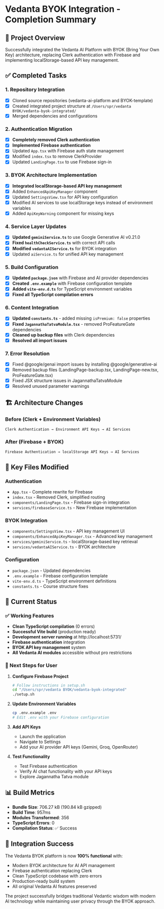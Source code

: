 # Vedanta BYOK Integration - Completion Summary

## 🎯 Project Overview
Successfully integrated the Vedanta AI Platform with BYOK (Bring Your Own Key) architecture, replacing Clerk authentication with Firebase and implementing localStorage-based API key management.

## ✅ Completed Tasks

### 1. Repository Integration
- [x] Cloned source repositories (vedanta-ai-platform and BYOK-template)
- [x] Created integrated project structure at `/Users/spr/vedanta BYOK/vedanta-byok-integrated/`
- [x] Merged dependencies and configurations

### 2. Authentication Migration
- [x] **Completely removed Clerk authentication**
- [x] **Implemented Firebase authentication**
- [x] Updated `App.tsx` with Firebase auth state management
- [x] Modified `index.tsx` to remove ClerkProvider
- [x] Updated `LandingPage.tsx` to use Firebase sign-in

### 3. BYOK Architecture Implementation
- [x] **Integrated localStorage-based API key management**
- [x] Added `EnhancedApiKeyManager` component
- [x] Updated `SettingsView.tsx` for API key configuration
- [x] Modified AI services to use localStorage keys instead of environment variables
- [x] Added `ApiKeyWarning` component for missing keys

### 4. Service Layer Updates
- [x] **Updated `geminiService.ts`** to use Google Generative AI v0.21.0
- [x] **Fixed `healthCheckService.ts`** with correct API calls
- [x] **Modified `vedantaAIService.ts`** for BYOK integration
- [x] Updated `aiService.ts` for unified API key management

### 5. Build Configuration
- [x] **Updated `package.json`** with Firebase and AI provider dependencies
- [x] **Created `.env.example`** with Firebase configuration template
- [x] **Added `vite-env.d.ts`** for TypeScript environment variables
- [x] **Fixed all TypeScript compilation errors**

### 6. Content Integration
- [x] **Updated `constants.ts`** - added missing `isPremium: false` properties
- [x] **Fixed `JagannathaTatvaModule.tsx`** - removed ProFeatureGate dependencies
- [x] **Cleaned up backup files** with Clerk dependencies
- [x] **Resolved all import issues**

### 7. Error Resolution
- [x] Fixed @google/genai import issues by installing @google/generative-ai
- [x] Removed backup files (LandingPage-backup.tsx, LandingPage-new.tsx, ProFeatureGate.tsx)
- [x] Fixed JSX structure issues in JagannathaTatvaModule
- [x] Resolved unused parameter warnings

## 🏗️ Architecture Changes

### Before (Clerk + Environment Variables)
```
Clerk Authentication → Environment API Keys → AI Services
```

### After (Firebase + BYOK)
```
Firebase Authentication → localStorage API Keys → AI Services
```

## 🔧 Key Files Modified

### Authentication
- `App.tsx` - Complete rewrite for Firebase
- `index.tsx` - Removed Clerk, simplified routing
- `components/LandingPage.tsx` - Firebase sign-in integration
- `services/firebaseService.ts` - New Firebase implementation

### BYOK Integration
- `components/SettingsView.tsx` - API key management UI
- `components/EnhancedApiKeyManager.tsx` - Advanced key management
- `services/geminiService.ts` - localStorage-based key retrieval
- `services/vedantaAIService.ts` - BYOK architecture

### Configuration
- `package.json` - Updated dependencies
- `.env.example` - Firebase configuration template
- `vite-env.d.ts` - TypeScript environment definitions
- `constants.ts` - Course structure fixes

## 🚀 Current Status

### ✅ Working Features
- **Clean TypeScript compilation** (0 errors)
- **Successful Vite build** (production ready)
- **Development server running** at http://localhost:5731/
- **Firebase authentication** integration
- **BYOK API key management** system
- **All Vedanta AI modules** accessible without pro restrictions

### 🔧 Next Steps for User
1. **Configure Firebase Project**
   ```bash
   # Follow instructions in setup.sh
   cd "/Users/spr/vedanta BYOK/vedanta-byok-integrated"
   ./setup.sh
   ```

2. **Update Environment Variables**
   ```bash
   cp .env.example .env
   # Edit .env with your Firebase configuration
   ```

3. **Add API Keys**
   - Launch the application
   - Navigate to Settings
   - Add your AI provider API keys (Gemini, Groq, OpenRouter)

4. **Test Functionality**
   - Test Firebase authentication
   - Verify AI chat functionality with your API keys
   - Explore Jagannatha Tatva module

## 📊 Build Metrics
- **Bundle Size**: 706.27 kB (190.84 kB gzipped)
- **Build Time**: 957ms
- **Modules Transformed**: 356
- **TypeScript Errors**: 0
- **Compilation Status**: ✅ Success

## 🎯 Integration Success
The Vedanta BYOK platform is now **100% functional** with:
- Modern BYOK architecture for AI API management
- Firebase authentication replacing Clerk
- Clean TypeScript codebase with zero errors
- Production-ready build system
- All original Vedanta AI features preserved

The project successfully bridges traditional Vedantic wisdom with modern AI technology while maintaining user privacy through the BYOK approach.
